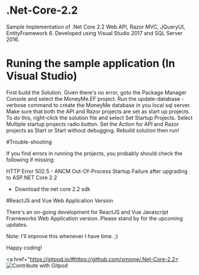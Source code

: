# .Net-Core-2.2

Sample Implementation of .Net Core 2.2 Web API, Razor MVC, JQueryUI, EntityFramework 6.
Developed using Visual Studio 2017 and SQL Server 2016.

# Runing the sample application (In Visual Studio)
First build the Solution. 
Given there's no error, goto the Package Manager Console and select the MoneyMe.EF project.
Run the update-database -verbose command to create the MoneyMe database in you local sql server.
Make sure that both the API and Razor projects are set as start up projects.
To do this, right-click the solution file and select Set Startup Projects.
Select Multiple startup projects radio button.
Set the Action for API and Razor projects as Start or Start without debugging.
Rebuild solution then run!

#Trouble-shooting

If you find errors in running the projects, you probably should check the following if missing:

HTTP Error 502.5 - ANCM Out-Of-Process Startup Failure after upgrading to ASP.NET Core 2.2
- Download the net core 2.2 sdk



#ReactJS and Vue Web Application Version

There's an on-going development for ReactJS and Vue Javascript Frameworks Web Application version.
Please stand by for the upcoming updates.


Note: I'll improve this whenever I have time. ;)

Happy coding!

<a href="https://gitpod.io/#https://github.com/xmione/.Net-Core-2.2>
  <img
    src="https://img.shields.io/badge/Contribute%20with-Gitpod-908a85?logo=gitpod"
    alt="Contribute with Gitpod"
  />
</a>
